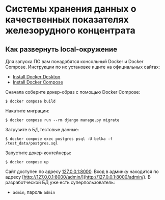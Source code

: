 # Системы хранения данных о качественных показателях железорудного концентрата

## Как развернуть local-окружение

Для запуска ПО вам понадобятся консольный Docker и Docker Compose. Инструкции по их установке ищите на официальных
сайтах:

- [Install Docker Desktop](https://www.docker.com/get-started/)
- [Install Docker Compose](https://docs.docker.com/compose/install/)

Сначала соберите докер-образ с помощью Docker Сompose:

```shell
$ docker compose build
```

Накатите миграции:

```shell
$ docker compose run --rm django manage.py migrate
```

Загрузите в БД тестовые данные:

```shell
$ docker compose exec postgres psql -U belka -f /test_data/postgres.sql
```

Запустите докер-контейнеры:

```shell
$ docker compose up
```

Сайт доступен по адресу [127.0.0.1:8000](http://127.0.0.1:8000). Вход в админку находится по
адресу [http://127.0.0.1:8000/admin/](http://127.0.0.1:8000/admin/). В разработческой БД уже есть суперпользователь:

- `admin`, пароль `admin`
